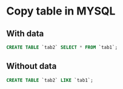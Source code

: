 # Copy table in MYSQL

## With data

```sql
CREATE TABLE `tab2` SELECT * FROM `tab1`;
```

## Without data

```sql
CREATE TABLE `tab2` LIKE `tab1`;
```